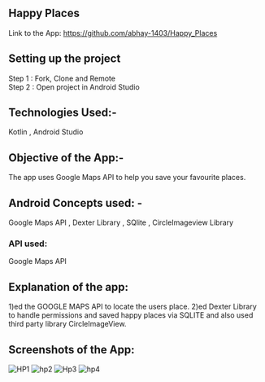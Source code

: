 ## Happy Places

Link to the App: https://github.com/abhay-1403/Happy_Places

## Setting up the project
Step 1 : Fork, Clone and Remote  
Step 2 : Open project in Android Studio
## Technologies Used:- 
Kotlin , Android Studio 
## Objective of the App:- 
The app uses Google Maps API to help you save your favourite places.
## Android Concepts used: - 
Google Maps API , Dexter Library , SQlite , CircleImageview Library
###  API used:
Google Maps API
## Explanation of the app:
1)ed the GOOGLE MAPS API to locate the users place.
2)ed Dexter Library to handle permissions and saved happy places via SQLITE and also used
third party library CircleImageView.

## Screenshots of the App:

![HP1](https://user-images.githubusercontent.com/83871414/119354164-5f638600-bcc1-11eb-9a51-a040de4b27f0.PNG)
![hp2](https://user-images.githubusercontent.com/83871414/119354170-6094b300-bcc1-11eb-8ca6-e241925a5f66.PNG)
![Hp3](https://user-images.githubusercontent.com/83871414/119354172-612d4980-bcc1-11eb-83ca-2bfa1fa56cba.PNG)
![hp4](https://user-images.githubusercontent.com/83871414/119354173-612d4980-bcc1-11eb-8274-2b496b0ab93d.PNG)

